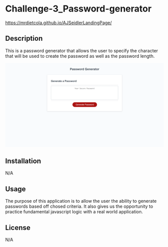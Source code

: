 # Challenge-3_Password-generator

https://mrdietcola.github.io/AJSeidlerLandingPage/

## Description

This is a password generator that allows the user to specify the character that will be used to create the password as well as the password length. 

![Alt text](<Screenshot (8).png>)
## Installation

N/A

## Usage

The purpose of this application is to allow the user the ability to generate passwords based off chosed criteria. It also gives us the opportunity to practice fundamental javascript logic with a real world application. 


## License

N/A